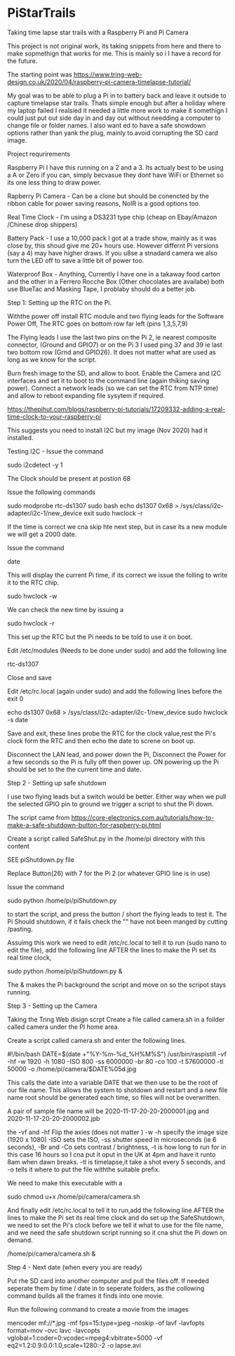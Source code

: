 # PiStarTrails

Taking time lapse star trails with a Raspberry Pi and Pi Camera

This project is not original work, its taking snippets from here and there to make sopmethign that works for me.  This is mainly so i I have a record for the future.

The starting point was https://www.tring-web-design.co.uk/2020/04/raspberry-pi-camera-timelapse-tutorial/


My goal was to be able to plug a Pi in to battery back and leave it outside to capture timelapse star trails. Thats simple enough but after a holiday where my laptop failed I realsied it needed a little more work to make it somethign I could just put out side day in and day out without needding a computer to change file or folder names.  I also want ed to have a safe showdown options rather than yank the plug, mainly to avoid corrupting the SD card image.

Project requrirements

Raspberry Pi I have this running on a 2 and a 3.  Its actualy best to be using a A or Zero if you can, simply becvasue they dont have WiFi or Ethernet so its one less thing to draw power.

Rapberry Pi Camera  - Can be a clone but should be conencted by the ribbon cable for power saving reasons, NoIR is a good options too.

Real Time Clock - I'm using a DS3231 type chip (cheap on Ebay/Amazon /Chinese drop shippers)

Battery Pack - I use a 10,000 pack I got at a trade show, mainly as it was close by, this shoud give me 20+ hours use.   However differnt Pi versions (say a 4) may have higher draws.  If you u8se a stnadard camera we also turn the LED off to save a little bit of power too.

Waterproof Box - Anything, Currently I have one in a takaway food carton and the other in a Ferrero Rocche Box (Other chocolates are availabe) both use BlueTac and Masking Tape,  I problaby should do a better job.



Step 1:  Setting up the RTC on the Pi.

Withthe power off install RTC module and two flying leads for the Software Power Off, The RTC goes on bottom row far left (pins 1,3,5,7,9)

The Flying leads I use the last two pins on the Pi 2, ie nearest composite connector, (Ground and GPIO7) or on the Pi 3 I used ping 37 and 39 ie last two bottom row (Grnd and GPIO26). It does not matter what are used as long as we know for the script.


Burn fresh image to the SD, and allow to boot.  Enable the Camera and I2C interfaces and set it to boot to the command line (again thiking saving power).  Connect a network leads (so we can set the RTC from NTP time) and allow to reboot expanding file sysytem if required.

https://thepihut.com/blogs/raspberry-pi-tutorials/17209332-adding-a-real-time-clock-to-your-raspberry-pi

This suggests you need to install I2C but my image (Nov 2020) had it installed.

Testing I2C - Issue the command

  sudo i2cdetect -y 1

The Clock should be present at postion 68


Issue the following commands

  sudo modprobe rtc-ds1307
  sudo bash
  echo ds1307 0x68 > /sys/class/i2c-adapter/i2c-1/new_device
  exit
  sudo hwclock -r

If the time is correct we cna skip hte next step, but in case its a new module we will get a 2000 date.

Issue the command 

  date

This will display the current Pi time, if its correct  we issue the folling to write it to the RTC chip.

  sudo hwclock -w 


We can check the new time by issuing a 

  sudo hwclock -r

This set up the RTC but the Pi needs to be told to use it on boot.

Edit /etc/modules (Needs to be done under sudo) and add the following line

  rtc-ds1307

Close and save

Edit /etc/rc.local (again under sudo) and add the following lines before the exit 0

  echo ds1307 0x68 > /sys/class/i2c-adapter/i2c-1/new_device
  sudo hwclock -s
  date

Save and exit, these lines probe the RTC for the clock value,rest the Pi's clock form the RTC and then echo the date to screne on boot up.

Disconnect the LAN lead, and power down the Pi, Disconnect the Power for a few seconds so the Pi is fully off then power up.  ON powering up the Pi should be set to the the current time and date.


Step 2 - Setting up safe shutdown

I use two flying leads but a switch would be better.   Either way when we pull the selected GPIO pin to ground we trigger a script to shut the Pi down.

The script came from   https://core-electronics.com.au/tutorials/how-to-make-a-safe-shutdown-button-for-raspberry-pi.html

Create a script called SafeShut.py in the /home/pi directory with this content

SEE piShutdown.py file

Replace Button(26) with 7 for the Pi 2 (or whatever GPIO line is in use)

Issue the command 

  sudo python /home/pi/piShutdown.py
  
to start the script, and press the button / short the flying leads to test it.  The Pi Should shutdown, if it fails check the "" have not been manged by cutting /pasting.




Assuimg this work we need to edit /etc/rc.local to tell it to run (sudo nano to edit the file), add the following line AFTER the lines to make the Pi set its real time clock,  

  sudo python /home/pi/piShutdown.py &
  
The & makes the Pi background the script and move on so the scripot stays running.



Step 3 - Setting up the Camera

Taking the Tring Web disign scrpt Create a file called camera.sh in a foilder called camera under the PI home area.


Create a script called camera.sh and enter the following lines.

  #!/bin/bash
  DATE=$(date +"%Y-%m-%d_%H%M%S")
  /usr/bin/raspistill -vf -hf -w 1920 -h 1080 -ISO 800 -ss 6000000 -br 80 -co 100 -t 57600000 -tl 50000 -o /home/pi/camera/$DATE%05d.jpg


This calls the date into a variable DATE that we then use to be the root of our file name.   This allows the system to shotdown and restart and a new file name root should be generated each time, so files will not be overwritten.

A pair of sample file name will be 2020-11-17-20-20-2000001.jpg and 2020-11-17-20-20-2000002.jpb

the -vf and -hf Flip the axies (does not matter ) -w -h specify the image size (1920 x 1080) -ISO sets the ISO, -ss shutter speed in microseconds (ie 6 seconds), -Br and -Co sets contrast / brightness, -t is how long to run for in this case 16 hours so I cna put it oput in the UK at 4pm and have it runto 8am when dawn breaks. -tl is timelapse,it take a shot every 5 seconds, and -o tells it where to put the file withthe suitable prefix.


We need to make this executable with a

sudo chmod u+x /home/pi/camera/camera.sh

And finally edit /etc/rc.local to tell it to run,add the following line AFTER the lines to make the Pi set its real time clock and do set up the SafeShutdown, we need to  set the Pi's clock  before we tell  it what to use for the file name, and we need the safe shutdown script running so it cna shut the Pi down on demand.

  /home/pi/camera/camera.sh & 




Step 4 - Next date (when every you are ready) 

Put rhe SD card into another computer and pull the files off.  If needed seperate them by time / date in to seperate folders, as the collowing command builds all the frames it finds into one movie.

Run the following command to create a movie from the images


  mencoder mf://*.jpg -mf fps=15:type=jpeg -noskip -of lavf -lavfopts format=mov -ovc lavc -lavcopts vglobal=1:coder=0:vcodec=mpeg4:vbitrate=5000 -vf eq2=1.2:0.9:0.0:1.0,scale=1280:-2 -o lapse.avi














